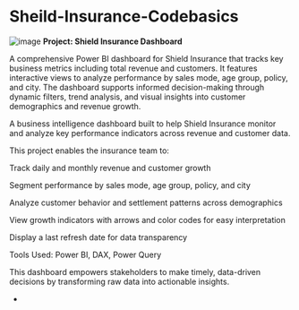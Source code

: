 # Sheild-Insurance-Codebasics


![image](https://github.com/user-attachments/assets/e76e5922-ede8-46f7-8b16-7c65cb8a22fd) **Project: Shield Insurance Dashboard**

A comprehensive Power BI dashboard for Shield Insurance that tracks key business metrics including total revenue and customers. It features interactive views to analyze performance by sales mode, age group, policy, and city. The dashboard supports informed decision-making through dynamic filters, trend analysis, and visual insights into customer demographics and revenue growth.

A business intelligence dashboard built to help Shield Insurance monitor and analyze key performance indicators across revenue and customer data.

This project enables the insurance team to:

Track daily and monthly revenue and customer growth

Segment performance by sales mode, age group, policy, and city

Analyze customer behavior and settlement patterns across demographics

View growth indicators with arrows and color codes for easy interpretation

Display a last refresh date for data transparency

Tools Used: Power BI, DAX, Power Query

This dashboard empowers stakeholders to make timely, data-driven decisions by transforming raw data into actionable insights.

- 

